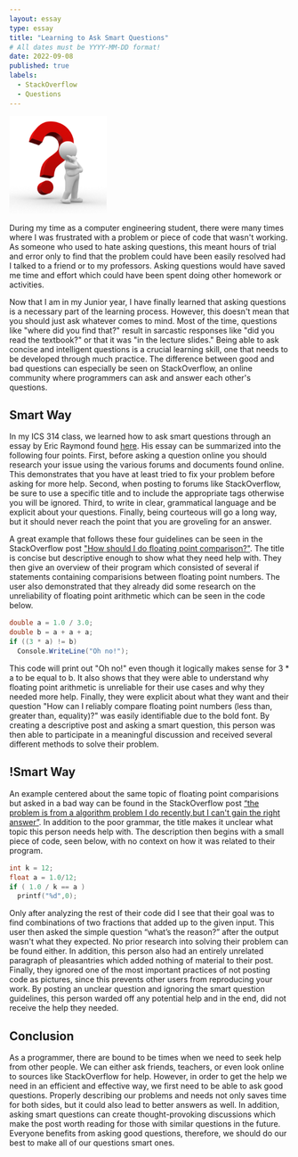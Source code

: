 ```yaml
---
layout: essay
type: essay
title: "Learning to Ask Smart Questions"
# All dates must be YYYY-MM-DD format!
date: 2022-09-08
published: true
labels:
  - StackOverflow
  - Questions
---
```


<img width="175px" class="rounded float-start pe-4" src="../img/asking-smart-questions/question.jpg">

During my time as a computer engineering student, there were many times where I was frustrated with a problem or piece of code that wasn't working. As someone who used to hate asking questions, this meant hours of trial and error only to find that the problem could have been easily resolved had I talked to a friend or to my professors. Asking questions would have saved me time and effort which could have been spent doing other homework or activities.

Now that I am in my Junior year, I have finally learned that asking questions is a necessary part of the learning process. However, this doesn't mean that you should just ask whatever comes to mind. Most of the time, questions like "where did you find that?" result in sarcastic responses like "did you read the textbook?" or that it was "in the lecture slides." Being able to ask concise and intelligent questions is a crucial learning skill, one that needs to be developed through much practice. The difference between good and bad questions can especially be seen on StackOverflow, an online community where programmers can ask and answer each other's questions.

## Smart Way
In my ICS 314 class, we learned how to ask smart questions through an essay by Eric Raymond found [here](http://www.catb.org/esr/faqs/smart-questions.html). His essay can be summarized into the following four points. First, before asking a question online you should research your issue using the various forums and documents found online. This demonstrates that you have at least tried to fix your problem before asking for more help. Second, when posting to forums like StackOverflow, be sure to use a specific title and to include the appropriate tags otherwise you will be ignored. Third, to write in clear, grammatical language and be explicit about your questions. Finally, being courteous will go a long way, but it should never reach the point that you are groveling for an answer. 

A great example that follows these four guidelines can be seen in the StackOverflow post ["How should I do floating point comparison?"](https://stackoverflow.com/questions/4915462/how-should-i-do-floating-point-comparison). The title is concise but descriptive enough to show what they need help with. They then give an overview of their program which consisted of several if statements containing comparisions between floating point numbers. The user also demonstrated that they already did some research on the unreliability of floating point arithmetic which can be seen in the code below. 

```c#
double a = 1.0 / 3.0;
double b = a + a + a;
if ((3 * a) != b)
  Console.WriteLine("Oh no!");
```

This code will print out "Oh no!" even though it logically makes sense for 3 * a to be equal to b. It also shows that they were able to understand why floating point arithmetic is unreliable for their use cases and why they needed more help. Finally, they were explicit about what they want and their question "How can I reliably compare floating point numbers (less than, greater than, equality)?" was easily identifiable due to the bold font. By creating a descriptive post and asking a smart question, this person was then able to participate in a meaningful discussion and received several different methods to solve their problem. 

## !Smart Way
An example centered about the same topic of floating point comparisions but asked in a bad way can be found in the StackOverflow post [“the problem is from a algorithm problem I do recently,but I can't gain the right answer”](https://stackoverflow.com/questions/59642233/the-problem-is-from-a-algorithm-problem-i-do-recently-but-i-cant-gain-the-right). In addition to the poor grammar, the title makes it unclear what topic this person needs help with. The description then begins with a small piece of code, seen below, with no context on how it was related to their program. 

```c
int k = 12;
float a = 1.0/12;
if ( 1.0 / k == a )
  printf("%d",0);
```

Only after analyzing the rest of their code did I see that their goal was to find combinations of two fractions that added up to the given input. This user then asked the simple question “what’s the reason?” after the output wasn't what they expected. No prior research into solving their problem can be found either. In addition, this person also had an entirely unrelated paragraph of pleasantries which added nothing of material to their post. Finally, they ignored one of the most important practices of not posting code as pictures, since this prevents other users from reproducing your work. By posting an unclear question and ignoring the smart question guidelines, this person warded off any potential help and in the end, did not receive the help they needed. 

## Conclusion
As a programmer, there are bound to be times when we need to seek help from other people. We can either ask friends, teachers, or even look online to sources like StackOverflow for help. However, in order to get the help we need in an efficient and effective way, we first need to be able to ask good questions. Properly describing our problems and needs not only saves time for both sides, but it could also lead to better answers as well. In addition, asking smart questions can create thought-provoking discussions which make the post worth reading for those with similar questions in the future. Everyone benefits from asking good questions, therefore, we should do our best to make all of our questions smart ones.

